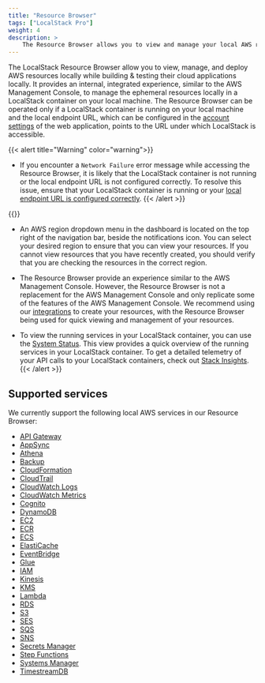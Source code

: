 ```yaml
---
title: "Resource Browser"
tags: ["LocalStack Pro"]
weight: 4
description: >
    The Resource Browser allows you to view and manage your local AWS resources through the LocalStack Web Application.
---
```


The LocalStack Resource Browser allow you to view, manage, and deploy AWS resources locally while building & testing their cloud applications locally. It provides an internal, integrated experience, similar to the AWS Management Console, to manage the ephemeral resources locally in a LocalStack container on your local machine. The Resource Browser can be operated only if a LocalStack container is running on your local machine and the local endpoint URL, which can be configured in the [account settings](https://app.localstack.cloud/account/settings) of the web application, points to the URL under which LocalStack is accessible.

{{< alert title="Warning" color="warning">}}
- If you encounter a `Network Failure` error message while accessing the Resource Browser, it is likely that the LocalStack container is not running or the local endpoint URL is not configured correctly. To resolve this issue, ensure that your LocalStack container is running or your [local endpoint URL is configured correctly](https://app.localstack.cloud/account/settings).
{{< /alert >}}

{{<alert title="Note">}}
- An AWS region dropdown menu in the dashboard is located on the top right of the navigation bar, beside the notifications icon. You can select your desired region to ensure that you can view your resources. If you cannot view resources that you have recently created, you should verify that you are checking the resources in the correct region.

- The Resource Browser provide an experience similar to the AWS Management Console. However, the Resource Browser is not a replacement for the AWS Management Console and only replicate some of the features of the AWS Management Console. We recommend using our [integrations](https://docs.localstack.cloud/user-guide/integrations/) to create your resources, with the Resource Browser being used for quick viewing and management of your resources.

- To view the running services in your LocalStack container, you can use the [System Status](https://app.localstack.cloud/status). This view provides a quick overview of the running services in your LocalStack container. To get a detailed telemetry of your API calls to your LocalStack containers, check out [Stack Insights](https://docs.localstack.cloud/user-guide/web-application/stack-insights/).
{{< /alert >}}

## Supported services

We currently support the following local AWS services in our Resource Browser:

- [API Gateway](https://app.localstack.cloud/resources/gateway/v1)
- [AppSync](https://app.localstack.cloud/resources/appsync)
- [Athena](https://app.localstack.cloud/resources/athena/databases)
- [Backup](https://app.localstack.cloud/resources/backup/plans)
- [CloudFormation](https://app.localstack.cloud/resources/cloudformation/stacks)
- [CloudTrail](https://app.localstack.cloud/resources/cloudtrail/events)
- [CloudWatch Logs](https://app.localstack.cloud/resources/cloudwatch/groups)
- [CloudWatch Metrics](https://app.localstack.cloud/resources/monitoring)
- [Cognito](https://app.localstack.cloud/resources/cognito)
- [DynamoDB](https://app.localstack.cloud/resources/dynamodb)
- [EC2](https://app.localstack.cloud/resources/ec2)
- [ECR](https://app.localstack.cloud/resources/ecr/repositories)
- [ECS](https://app.localstack.cloud/resources/ecs)
- [ElastiCache](https://app.localstack.cloud/resources/elasticache)
- [EventBridge](https://app.localstack.cloud/resources/eventbridge)
- [Glue](https://app.localstack.cloud/resources/glue)
- [IAM](https://app.localstack.cloud/resources/iam)
- [Kinesis](https://app.localstack.cloud/resources/kinesis)
- [KMS](https://app.localstack.cloud/resources/kms)
- [Lambda](https://app.localstack.cloud/resources/lambda/functions)
- [RDS](https://app.localstack.cloud/resources/rds/instances)
- [S3](https://app.localstack.cloud/resources/s3)
- [SES](https://app.localstack.cloud/resources/ses/v1/identities)
- [SQS](https://app.localstack.cloud/resources/sqs)
- [SNS](https://app.localstack.cloud/resources/sns)
- [Secrets Manager](https://app.localstack.cloud/resources/secretsmanager)
- [Step Functions](https://app.localstack.cloud/resources/stepfunctions)
- [Systems Manager](https://app.localstack.cloud/resources/ssm)
- [TimestreamDB](https://app.localstack.cloud/resources/timestream)
